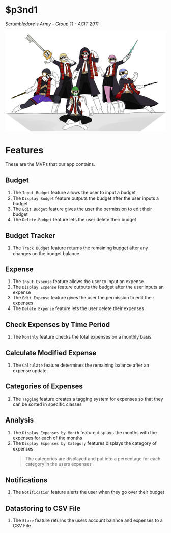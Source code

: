 # $p3nd1
*Scrumbledore's Army - Group 11 - ACIT 2911*

![alt text](https://github.com/FriedSu/ForNotes/raw/master/images/S_Banner.png "Members of Scrumbledore's Army")

Features
========
These are the MVPs that our app contains.

Budget
---------
        
1. The `Input Budget` feature allows the user to input a budget
2. The `Display Budget` feature outputs the budget after the user inputs a budget
3. The `Edit Budget` feature gives the user the permission to edit their budget
4. The `Delete Budget` feature lets the user delete their budget

Budget Tracker
----------------------

1. The `Track Budget` feature returns the remaining budget after any changes on the budget balance
    
Expense
----------

1. The `Input Expense` feature allows the user to input an expense
2. The `Display Expense` feature outputs the budget after the user inputs an expense
3. The `Edit Expense` feature gives the user the permission to edit their expenses
4. The `Delete Expense` feature lets the user delete their expenses

Check Expenses by Time Period
--------------------------------
1. The `Monthly` feature checks the total expenses on a monthly basis

Calculate Modified Expense
--------------------------

1. The `Calculate` feature determines the remaining balance after an expense update.

Categories of Expenses
----------------------

1. The `Tagging` feature creates a tagging system for expenses so that they can be sorted in specific classes

Analysis
--------------------
1. The `Display Expenses by Month` feature displays the months with the expenses for each of the months 
2. The `Display Expenses by Category` features displays the category of expenses
    > The categories are displayed and put into a percentage for each category in the users expenses

Notifications
-------------

1. The `Notification` feature alerts the user when they go over their budget

Datastoring to CSV File
-----------------------

1. The `Store` feature returns the users account balance and expenses to a CSV File



